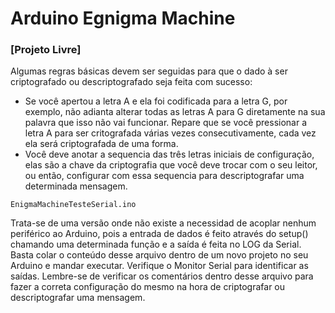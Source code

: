 # Arduino Egnigma Machine

### [Projeto Livre]

Algumas regras básicas devem ser seguidas para que o dado à ser criptografado ou descriptografado seja feita com sucesso:

* Se você apertou a letra A e ela foi codificada para a letra G, por exemplo, não adianta alterar todas as letras A para G diretamente na sua palavra que isso não vai funcionar. Repare que se você pressionar a letra A para ser critografada várias vezes consecutivamente, cada vez ela será criptografada de uma forma.
* Você deve anotar a sequencia das três letras iniciais de configuração, elas são a chave da criptografia que você deve trocar com o seu leitor, ou então, configurar com essa sequencia para descriptografar uma determinada mensagem.

`EnigmaMachineTesteSerial.ino`

Trata-se de uma versão onde não existe a necessidad de acoplar nenhum periférico ao Arduino, pois a entrada de dados é feito através do setup() chamando uma determinada função e a saída é feita no LOG da Serial. Basta colar o conteúdo desse arquivo dentro de um novo projeto no seu Arduino e mandar executar. Verifique o Monitor Serial para identificar as saídas. Lembre-se de verificar os comentários dentro desse arquivo para fazer a correta configuração do mesmo na hora de criptografar ou descriptografar uma mensagem.


